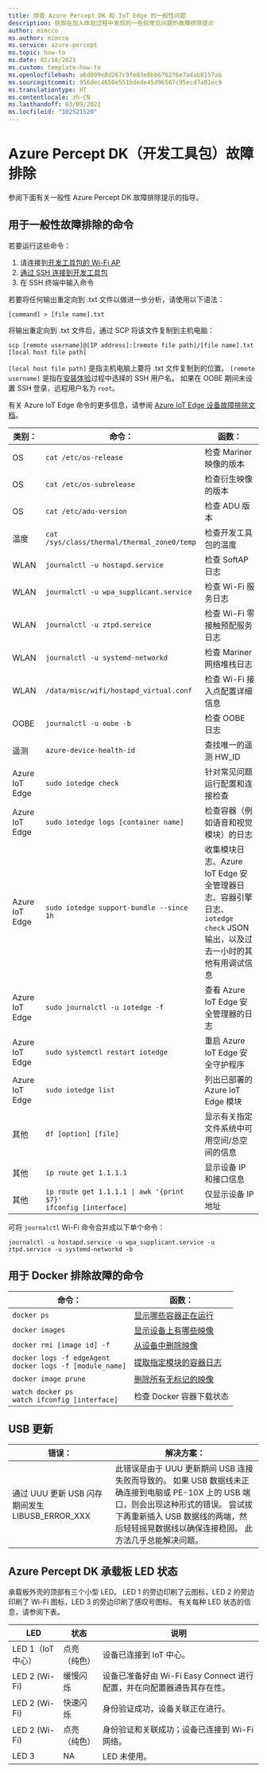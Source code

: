 ```yaml
---
title: 排查 Azure Percept DK 和 IoT Edge 的一般性问题
description: 获取在加入体验过程中发现的一些较常见问题的故障排除提示
author: mimcco
ms.author: mimcco
ms.service: azure-percept
ms.topic: how-to
ms.date: 02/18/2021
ms.custom: template-how-to
ms.openlocfilehash: a6d099e8d267c9fe03e0bb676276e7a4ab8157ab
ms.sourcegitcommit: 956dec4650e551bdede45d96507c95ecd7a01ec9
ms.translationtype: HT
ms.contentlocale: zh-CN
ms.lasthandoff: 03/09/2021
ms.locfileid: "102521520"
---
```

# <a name="azure-percept-dk-dev-kit-troubleshooting"></a>Azure Percept DK（开发工具包）故障排除

参阅下面有关一般性 Azure Percept DK 故障排除提示的指导。

## <a name="general-troubleshooting-commands"></a>用于一般性故障排除的命令

若要运行这些命令： 
1. 请连接到[开发工具包的 Wi-Fi AP](./quickstart-percept-dk-set-up.md)
1. [通过 SSH 连接到开发工具包](./how-to-ssh-into-percept-dk.md)
1. 在 SSH 终端中输入命令

若要将任何输出重定向到 .txt 文件以做进一步分析，请使用以下语法：

```console
[command] > [file name].txt
```

将输出重定向到 .txt 文件后，通过 SCP 将该文件复制到主机电脑：

```console
scp [remote username]@[IP address]:[remote file path]/[file name].txt [local host file path]
```

```[local host file path]``` 是指主机电脑上要将 .txt 文件复制到的位置。 ```[remote username]``` 是指在[安装体验](./quickstart-percept-dk-set-up.md)过程中选择的 SSH 用户名。 如果在 OOBE 期间未设置 SSH 登录，远程用户名为 ```root```。

有关 Azure IoT Edge 命令的更多信息，请参阅 [Azure IoT Edge 设备故障排除文档](https://docs.microsoft.com/azure/iot-edge/troubleshoot)。

|类别：         |命令：                    |函数：                  |
|------------------|----------------------------|---------------------------|
|OS                |```cat /etc/os-release```         |检查 Mariner 映像的版本 |
|OS                |```cat /etc/os-subrelease```      |检查衍生映像的版本 |
|OS                |```cat /etc/adu-version```        |检查 ADU 版本 |
|温度       |```cat /sys/class/thermal/thermal_zone0/temp``` |检查开发工具包的温度 |
|WLAN             |```journalctl -u hostapd.service``` |检查 SoftAP 日志|
|WLAN             |```journalctl -u wpa_supplicant.service``` |检查 Wi-Fi 服务日志 |
|WLAN             |```journalctl -u ztpd.service```  |检查 Wi-Fi 零接触预配服务日志 |
|WLAN             |```journalctl -u systemd-networkd``` |检查 Mariner 网络堆栈日志 |
|WLAN             |```/data/misc/wifi/hostapd_virtual.conf``` |检查 Wi-Fi 接入点配置详细信息 |
|OOBE              |```journalctl -u oobe -b```       |检查 OOBE 日志 |
|遥测         |```azure-device-health-id```      |查找唯一的遥测 HW_ID |
|Azure IoT Edge          |```sudo iotedge check```          |针对常见问题运行配置和连接检查 |
|Azure IoT Edge          |```sudo iotedge logs [container name]``` |检查容器（例如语音和视觉模块）的日志 |
|Azure IoT Edge          |```sudo iotedge support-bundle --since 1h``` |收集模块日志、Azure IoT Edge 安全管理器日志、容器引擎日志、```iotedge check``` JSON 输出，以及过去一小时的其他有用调试信息 |
|Azure IoT Edge          |```sudo journalctl -u iotedge -f``` |查看 Azure IoT Edge 安全管理器的日志 |
|Azure IoT Edge          |```sudo systemctl restart iotedge``` |重启 Azure IoT Edge 安全守护程序 |
|Azure IoT Edge          |```sudo iotedge list```           |列出已部署的 Azure IoT Edge 模块 |
|其他             |```df [option] [file]```          |显示有关指定文件系统中可用空间/总空间的信息 |
|其他             |```ip route get 1.1.1.1```        |显示设备 IP 和接口信息 |
|其他             |```ip route get 1.1.1.1 \| awk '{print $7}'``` <br> ```ifconfig [interface]``` |仅显示设备 IP 地址 |


可将 ```journalctl``` Wi-Fi 命令合并成以下单个命令：

```console
journalctl -u hostapd.service -u wpa_supplicant.service -u ztpd.service -u systemd-networkd -b
```

## <a name="docker-troubleshooting-commands"></a>用于 Docker 排除故障的命令

|命令：                        |函数：                  |
|--------------------------------|---------------------------|
|```docker ps``` |[显示哪些容器正在运行](https://docs.docker.com/engine/reference/commandline/ps/) |
|```docker images``` |[显示设备上有哪些映像](https://docs.docker.com/engine/reference/commandline/images/)|
|```docker rmi [image id] -f``` |[从设备中删除映像](https://docs.docker.com/engine/reference/commandline/rmi/) |
|```docker logs -f edgeAgent``` <br> ```docker logs -f [module_name]``` |[提取指定模块的容器日志](https://docs.docker.com/engine/reference/commandline/logs/) |
|```docker image prune``` |[删除所有无标记的映像](https://docs.docker.com/engine/reference/commandline/image_prune/) |
|```watch docker ps``` <br> ```watch ifconfig [interface]``` |检查 Docker 容器下载状态 |

## <a name="usb-updating"></a>USB 更新

|错误：                                    |解决方案：                                               |
|------------------------------------------|--------------------------------------------------------|
|通过 UUU 更新 USB 闪存期间发生 LIBUSB_ERROR_XXX |此错误是由于 UUU 更新期间 USB 连接失败而导致的。 如果 USB 数据线未正确连接到电脑或 PE-10X 上的 USB 端口，则会出现这种形式的错误。 尝试拔下再重新插入 USB 数据线的两端，然后轻轻摇晃数据线以确保连接稳固。 此方法几乎总能解决问题。 |

## <a name="azure-percept-dk-carrier-board-led-states"></a>Azure Percept DK 承载板 LED 状态

承载板外壳的顶部有三个小型 LED。 LED 1 的旁边印刷了云图标，LED 2 的旁边印刷了 Wi-Fi 图标，LED 3 的旁边印刷了感叹号图标。 有关每种 LED 状态的信息，请参阅下表。

|LED             |状态      |说明                      |
|----------------|-----------|---------------------------------|
|LED 1（IoT 中心） |点亮（纯色） |设备已连接到 IoT 中心。 |
|LED 2 (Wi-Fi)   |缓慢闪烁 |设备已准备好由 Wi-Fi Easy Connect 进行配置，并在向配置器通告其存在性。 |
|LED 2 (Wi-Fi)   |快速闪烁 |身份验证成功，设备关联正在进行。 |
|LED 2 (Wi-Fi)   |点亮（纯色） |身份验证和关联成功；设备已连接到 Wi-Fi 网络。 |
|LED 3           |NA         |LED 未使用。 |


